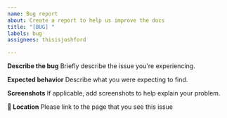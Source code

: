 ```yaml
---
name: Bug report
about: Create a report to help us improve the docs
title: "[BUG] "
labels: bug
assignees: thisisjoshford

---
```


**Describe the bug**
Briefly describe the issue you're experiencing.

**Expected behavior**
Describe what you were expecting to find.

**Screenshots**
If applicable, add screenshots to help explain your problem.

**:pencil: Location**
Please link to the page that you see this issue
